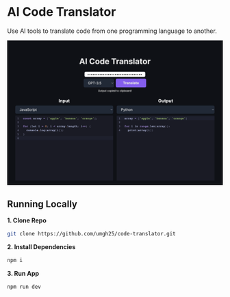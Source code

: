 # AI Code Translator

Use AI tools to translate code from one programming language to another.

![AI Code Translator](./public/screenshot.png)

## Running Locally

**1. Clone Repo**

```bash
git clone https://github.com/umgh25/code-translator.git
```

**2. Install Dependencies**

```bash
npm i
```

**3. Run App**

```bash
npm run dev
```

